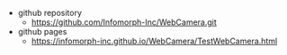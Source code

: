 * github repository
  * https://github.com/Infomorph-Inc/WebCamera.git
* github pages
  * https://infomorph-inc.github.io/WebCamera/TestWebCamera.html

